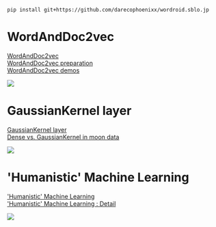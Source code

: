 ```
pip install git+https://github.com/darecophoenixx/wordroid.sblo.jp
```

# WordAndDoc2vec
[WordAndDoc2vec](https://github.com/darecophoenixx/wordroid.sblo.jp/wiki/WordAndDoc2vec)  
[WordAndDoc2vec preparation](https://github.com/darecophoenixx/wordroid.sblo.jp/wiki/WordAndDoc2vec-preparation)  
[WordAndDoc2vec demos](https://github.com/darecophoenixx/wordroid.sblo.jp/wiki/WordAndDoc2vec-demos)

![](http://yunopon.sakura.ne.jp/sblo_files/wordroid/image/ttt00044.png)


# GaussianKernel layer
[GaussianKernel layer](https://github.com/darecophoenixx/wordroid.sblo.jp/tree/master/lib/keras_ex/gkernel)  
[Dense vs. GaussianKernel in moon data](https://github.com/darecophoenixx/wordroid.sblo.jp/wiki/%5BGaussianKernel-layer%5D-Dense-vs.-GaussianKernel-in-moon-data)

![](http://yunopon.sakura.ne.jp/sblo_files/wordroid/image/demo01_01.png)


# 'Humanistic' Machine Learning
['Humanistic' Machine Learning](https://github.com/darecophoenixx/wordroid.sblo.jp/wiki/'Humanistic'-Machine-Learning)  
['Humanistic' Machine Learning : Detail](https://github.com/darecophoenixx/wordroid.sblo.jp/wiki/'Humanistic'-Machine-Learning-:-Detail)

<img src="http://yunopon.sakura.ne.jp/sblo_files/wordroid/image/ttt00038.png">
